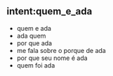 ## intent:quem_e_ada
- quem e ada
- ada quem
- por que ada
- me fala sobre o porque de ada
- por que seu nome é ada
- quem foi ada 
